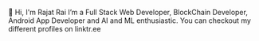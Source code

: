 👋 Hi, I'm Rajat Rai
I’m a Full Stack Web Developer,
BlockChain Developer, 
Android App Developer 
and AI and ML enthusiastic.
You can checkout my different profiles on linktr.ee

